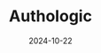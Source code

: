 ---  
layout: startup_page  
title: "Authologic"  
id: "authologic.com"  
permalink: "/authologicauthologic.com10222024/"  
website: "https://authologic.com/"  
funding_round: "Series A"  
funding_amount: "$8.2M"  
investors: "OpenOcean, YCombinator, Peak Capital, SMOK VC"  
about: "Authologic is a global digital identity verification platform that streamlines KYC and AML processes using secure e-ID solutions. It addresses vulnerabilities in legacy systems by aggregating hundreds of e-ID systems and providing faster onboarding, reduced fraud risk, and lower operational costs. Authologic's platform enhances customer satisfaction while preserving privacy and building trust."  
markets: "Fintech, Cybersecurity, Identity Management, Information Technology, Software"  
hq: "Warsaw, Poland"  
founded_year: "2020"  
linkedin: "https://www.linkedin.com/company/authologic/"  
twitter: "https://twitter.com/authologic"  
instagram: ""  
facebook: "https://www.facebook.com/Authologic-107581127700671"  
crunchbase: "https://www.crunchbase.com/organization/authologic"  
pitchbook: "https://pitchbook.com/profiles/company/443137-78"  

date_display: "22-Oct-2024"  
date: "2024-10-22"

# SEO Optimization  
meta_title: "Authologic - Series A Funding ($8.2M)"  
meta_description: "Authologic, Authologic is a global digital identity verification platform that streamlines KYC and AML processes using secure e-ID solutions. It addresses vulnera..."  
meta_keywords: "Authologic, Fintech, Cybersecurity, Identity Management, Information Technology, Software, Series A funding"  
canonical_url: "https://startup.projectstartups.com/authologicauthologic.com10222024/"  
---